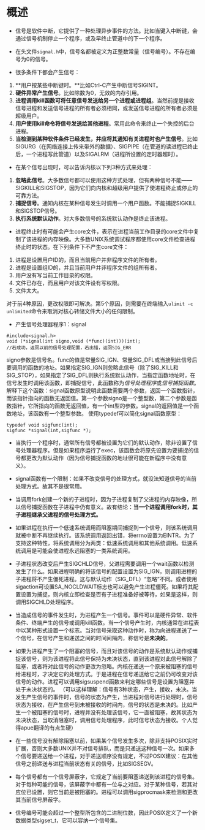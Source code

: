 # 概述
- 信号是软件中断，它提供了一种处理异步事件的方法。比如当键入中断键，会通过信号机制停止一个程序，或及早终止管道中的下一个程序。

- 在头文件`signal.h`中，信号名都被定义为正整数常量（信号编号）。不存在编号为0的信号。

- 很多条件下都会产生信号：
1. **用户按某些中断键时。**比如Ctrl-C产生中断信号SIGINT。
2. **硬件异常产生信号**。比如除数为0，无效的内存引用。
3. **进程调用kill函数可将任意信号发送给另一个进程或进程组**。当然前提是接收信号进程和发送信号进程的所有者必须相同，或发送信号进程的所有者必须是超级用户。
4. **用户使用kill命令将信号发送给其他进程**。常用此命令来终止一个失控的后台进程。
5. **当检测到某种软件条件已经发生，并应将其通知有关进程时也产生信号**。比如SIGURG（在网络连接上传来带外的数据）、SIGPIPE（在管道的读进程已终止后，一个进程写此管道）以及SIGALRM（进程所设置的定时器超时）。

- 在某个信号出现时，可以告诉内核以下列3种方式来处理：
1. **忽略此信号**。大多数信号都可以使用这种方式处理，但有两种信号不能——SIGKILL和SIGSTOP，因为它们向内核和超级用户提供了使进程终止或停止的可靠方法。
2. **捕捉信号**。通知内核在某种信号发生时调用一个用户函数。不能捕捉SIGKILL和SIGSTOP信号。
3. **执行系统默认动作**。对大多数信号的系统默认动作是终止该进程。

- 进程终止时有可能会产生core文件，表示在进程当前工作目录的core文件中复制了该进程的内存映像。大多数UNIX系统调试程序都使用core文件检查进程终止时的状态。在下列条件下不产生core文件：
1. 进程是设置用户ID的，而且当前用户并非程序文件的所有者。
2. 进程是设置组ID的，并且当前用户并非程序文件的组所有者。
3. 用户没有写当前工作目录的权限。
4. 文件已存在，而且用户对该文件设有写权限。
5. 文件太大。

对于前4种原因，更改权限即可解决。第5个原因，则需要在终端输入`ulimit -c unlimited`命令来取消对核心转储文件大小的任何限制。

- 产生信号处理器程序1：signal
```
#include<signal.h>
void (*signal(int signo,void (*func)(int)))(int);
//若成功，返回以前的信号处理配置，若出错，返回SIG_ERR
```
signo参数是信号名。func的值是常量SIG_IGN、常量SIG_DFL或当接到此信号后要调用的函数的地址。如果指定SIG_IGN则忽略此信号（除了SIG_KILL和SIG_STOP），如果指定了SIG_DFL则执行系统默认动作，当指定函数地址时，在信号发生时调用该函数，即捕捉信号，此函数称为*信号处理程序*或*信号捕捉函数*。
解释下这个函数：signal函数原型说明此函数需要两个参数，返回一个函数指针，而该指针指向的函数无返回值。第一个参数signo是一个整型数，第二个参数是函数指针，它所指向的函数无返回值，有一个int型的参数。signal的返回值是一个函数地址，该函数有一个整型参数。
使用typedef可以简化signal函数原型：
```
typedef void sigfunc(int);
sigfunc *signal(int,sigfunc *);
```

- 当执行一个程序时，通常所有信号都被设置为它们的默认动作，除非设置了信号处理器程序。但是如果程序运行了exec，该函数会将原先设置为要捕捉的信号都更改为默认动作（因为信号捕捉函数的地址很可能在新程序中没有意义）。

- signal函数有一个限制：如果不改变信号的处理方式，就没法知道信号的当前处理方式。故其不是很常用。

- 当调用fork创建一个新的子进程时，因为子进程复制了父进程的内存映像，所以信号捕捉函数在子进程中仍有意义。故有结论：**当一个进程调用fork时，其子进程继承父进程的信号处理方式。**

- 如果进程在执行一个低速系统调用而阻塞期间捕捉到一个信号，则该系统调用就被中断不再继续执行。该系统调用返回出错，将errno设置为EINTR。为了支持这种特性，将系统调用分为两类：低速系统调用和其他系统调用。低速系统调用是可能会使进程永远阻塞的一类系统调用。

- 子进程状态改变后产生SIGCHLD信号，父进程需要调用一个wait函数以检测发生了什么。如果进程明确的将该信号的配置设置为SIG_IGN，则调用进程的子进程将不产生僵死进程。这与默认动作（SIG_DFL）“忽略”不同。或者使用sigaction可设置SA_NOCLDWAIT标志也可以避免产生进程僵死。如果将其配置设置为捕捉，则内核立即检查是否有子进程准备好被等待，如果是这样，则调用SIGCHLD处理程序。

- 当造成信号的事件发生时，为进程产生一个信号。事件可以是硬件异常、软件条件、终端产生的信号或调用kill函数。当一个信号产生时，内核通常在进程表中以某种形式设置一个标志。当对信号采取这种动作时，称为向进程递送了一个信号，在信号产生和递送之间的时间间隔内，称信号是**未决的**。

- 如果为进程产生了一个阻塞的信号，而且对该信号的动作是系统默认动作或捕捉该信号，则为该进程将此信号保持为未决状态，直到该进程对此信号解除了阻塞，或者将对此信号的动作更改为忽略。内核在递送一个原来被阻塞的信号给进程时，才决定它的处理方式。于是进程在信号递送给它之前仍可改变对该信号的动作。进程可以调用sigsuspend函数来判定哪些信号是设置为阻塞并处于未决状态的。
（可以这样理解：信号有3种状态，产生，接收，未决。当发生产生信号的事件时，信号的状态为产生，当进程对信号进行处理时，信号状态为接收，在产生信号到未被接收的时间内，信号的状态是未决的。比如产生一个被阻塞的信号时，进程并没有处理该信号，它一直被阻塞，故其状态为未决状态，当取消阻塞时，调用信号处理程序，此时信号状态为接收。个人觉得apue翻译的有点生硬）

- 在一些信号没有解除阻塞以前，如果某个信号发生多次，除非支持POSIX实时扩展，否则大多数UNIX并不对信号排队，而是只递送这种信号一次。如果多个信号要递送给一个进程，对于递送顺序没有规定，不过POSIX建议：在其他信号之前递送与进程当前状态有关的信号，比如SIGSEGV。

- 每个信号都有一个信号屏蔽字，它规定了当前要阻塞递送到该进程的信号集。对于每种可能的信号，该屏蔽字中都有一位与之对应。对于某种信号，若其对应位已设置，则它当前是被阻塞的。进程可以调用sigprocmask来检测和更改其当前信号屏蔽字。

- 信号编号可能会超过一个整型所包含的二进制位数，因此POSIX定义了一个新数据类型sigset_t，它可以容纳一个信号集。